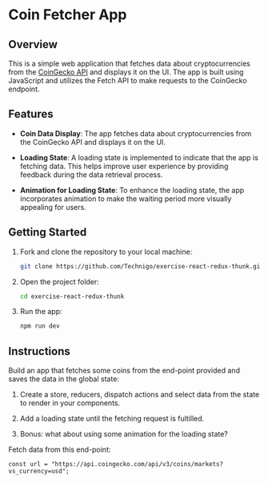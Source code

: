 # Coin Fetcher App

## Overview

This is a simple web application that fetches data about cryptocurrencies from the [CoinGecko API](https://www.coingecko.com/en/api) and displays it on the UI. The app is built using JavaScript and utilizes the Fetch API to make requests to the CoinGecko endpoint.

## Features

- **Coin Data Display**: The app fetches data about cryptocurrencies from the CoinGecko API and displays it on the UI.

- **Loading State**: A loading state is implemented to indicate that the app is fetching data. This helps improve user experience by providing feedback during the data retrieval process.

- **Animation for Loading State**: To enhance the loading state, the app incorporates animation to make the waiting period more visually appealing for users.

## Getting Started

1. Fork and clone the repository to your local machine:

    ```bash
    git clone https://github.com/Technigo/exercise-react-redux-thunk.git
    ```

2. Open the project folder:

    ```bash
    cd exercise-react-redux-thunk
    ```

3. Run the app:

    ```bash
    npm run dev
    ```

## Instructions

Build an app that fetches some coins from the end-point provided and saves the data in the global state:

1. Create a store, reducers, dispatch actions and select data from the state to render in your components.

2. Add a loading state until the fetching request is fultilled.

3. Bonus: what about using some animation for the loading state?

Fetch data from this end-point:

 
    const url = "https://api.coingecko.com/api/v3/coins/markets?vs_currency=usd";



